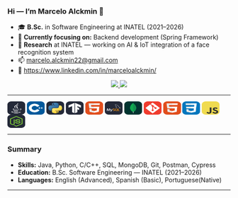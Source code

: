 ### Hi — I’m **Marcelo Alckmin** 👋

-  🎓 **B.Sc.** in Software Engineering at INATEL (2021–2026)  
- 🌱 **Currently focusing on:** Backend development (Spring Framework)  
- 💼 **Research** at INATEL — working on AI & IoT integration of a face recognition system
- 📫 marcelo.alckmin22@gmail.com  
- 🔗 https://www.linkedin.com/in/marceloalckmin/

<div align="center">
  <a href="https://github.com/marceloalckmin">
    <img height="140em" src="https://github-readme-stats.vercel.app/api?username=marceloalckmin&show_icons=true&theme=radical&hide_border=true"/>
    <img height="110em" src="https://github-readme-stats.vercel.app/api/top-langs/?username=marceloalckmin&layout=compact&theme=radical&hide_border=true"/>
  </a>
</div>

---

<div style="display:inline_block">
  <img align="center" alt="Java" height="30" width="40" src="https://github.com/tandpfun/skill-icons/raw/main/icons/Java-Dark.svg">
  <img align="center" alt="C++" height="30" width="40" src="https://github.com/tandpfun/skill-icons/raw/main/icons/CPP.svg">
  <img align="center" alt="Python" height="30" width="40" src="https://github.com/tandpfun/skill-icons/raw/main/icons/Python-Dark.svg">
  <img align="center" alt="Tensorflow" height="30" width="40" src="https://github.com/tandpfun/skill-icons/raw/main/icons/TensorFlow-Dark.svg">
  <img align="center" alt="HTML" height="30" width="40" src="https://github.com/tandpfun/skill-icons/raw/main/icons/HTML.svg">
  <img align="center" alt="MySQL" height="30" width="40" src="https://github.com/tandpfun/skill-icons/raw/main/icons/MySQL-Dark.svg">
  <img align="center" alt="MongoDB" height="30" width="40" src="https://github.com/tandpfun/skill-icons/raw/main/icons/MongoDB.svg">
  <img align="center" alt="Git" height="30" width="40" src="https://github.com/tandpfun/skill-icons/raw/main/icons/Git.svg">
  <img align="center" alt="HTML" height="30" width="40" src="https://github.com/tandpfun/skill-icons/raw/main/icons/HTML.svg">
  <img align="center" alt="CSS" height="30" width="40" src="https://github.com/tandpfun/skill-icons/raw/main/icons/CSS.svg">
  <img align="center" alt="JavaScript" height="30" width="40" src="https://github.com/tandpfun/skill-icons/raw/main/icons/JavaScript.svg">
  <img align="center" alt="CSS" height="30" width="40" src="https://github.com/tandpfun/skill-icons/raw/main/icons/NodeJS-Dark.svg">
</div>

---

### Summary
- **Skills:** Java, Python, C/C++, SQL, MongoDB, Git, Postman, Cypress  
- **Education:** B.Sc. Software Engineering — INATEL (2021–2026)  
- **Languages:** English (Advanced), Spanish (Basic), Portuguese(Native)  
---
